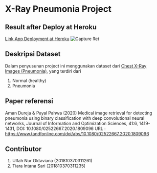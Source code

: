 # X-Ray Pneumonia Project

## Result after Deploy at Heroku
[Link App Deployment at Heroku](https://cbir-project-for-xray-261-235.herokuapp.com/)
![Capture Ret](https://user-images.githubusercontent.com/48962405/144776249-69432ee9-31f8-445a-85d0-84e22eab8c17.PNG)

## Deskripsi Dataset 
Dalam penyusunan project ini menggunakan dataset dari [Chest X-Ray Images (Pneumonia)](https://www.kaggle.com/paultimothymooney/chest-xray-pneumonia), yang terdiri dari
1. Normal (healthy)
2. Pneumonia

## Paper referensi
Aman Dureja & Payal Pahwa (2020) Medical image retrieval for detecting pneumonia using binary classification with deep convolutional neural networks, Journal of Information and Optimization Sciences, 41:6, 1419-1431, DOI: 10.1080/02522667.2020.1809096
URL : https://www.tandfonline.com/doi/abs/10.1080/02522667.2020.1809096

## Contributor
1. Ulfah Nur Oktaviana (201810370311261)
2. Tiara Intana Sari (201810370311235)
